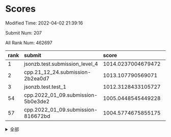 # Scores

Modified Time: 2022-04-02 21:39:16

Submit Num: 207

All Rank Num: 462697

| rank |               submit               |       score        |       sigma        | pk_num |
| :--- | :--------------------------------- | :----------------- | :----------------- | :----- |
| 1    | jsonzb.test.submission_level_4     | 1014.0237004679472 | 0.8074013242624976 | 8939   |
| 2    | cpp.21_12_24.submission-2b2ea0d7   | 1013.107790569071  | 0.7906628002439949 | 8940   |
| 3    | jsonzb.test.test_1                 | 1012.3128433105727 | 0.791589789778552  | 8942   |
| 54   | cpp.2022_01_09.submission-5b0e3de2 | 1005.0448545449228 | 0.7189999100875544 | 8942   |
| 57   | cpp.2022_01_09.submission-816672bd | 1004.5774675855175 | 0.7106946261389876 | 8947   |


<details>
<summary>全部</summary>

| rank |                 submit                 |       score        |       sigma        | pk_num |
| :--- | :------------------------------------- | :----------------- | :----------------- | :----- |
| 1    | jsonzb.test.submission_level_4         | 1014.0237004679472 | 0.8074013242624976 | 8939   |
| 2    | cpp.21_12_24.submission-2b2ea0d7       | 1013.107790569071  | 0.7906628002439949 | 8940   |
| 3    | jsonzb.test.test_1                     | 1012.3128433105727 | 0.791589789778552  | 8942   |
| 4    | gobigger.level_3.submission_level_3_39 | 1011.7880955427264 | 0.7541567856989468 | 8943   |
| 5    | gobigger.level_3.submission_level_3_1  | 1011.6383612066196 | 0.781039868292062  | 8939   |
| 6    | gobigger.level_3.submission_level_3_31 | 1011.55164851986   | 0.7515754736403903 | 8940   |
| 7    | gobigger.level_3.submission_level_3_34 | 1011.4936833960987 | 0.7663675846478422 | 8942   |
| 8    | gobigger.level_3.submission_level_3_22 | 1011.2145948433468 | 0.8059768728503214 | 8944   |
| 9    | gobigger.level_3.submission_level_3_48 | 1011.1629662963952 | 0.7614373517303635 | 8936   |
| 10   | gobigger.level_3.submission_level_3_26 | 1010.9986615444743 | 0.7679778755559274 | 8940   |
| 11   | gobigger.level_3.submission_level_3_37 | 1010.9883562016182 | 0.7492475684230117 | 8940   |
| 12   | gobigger.level_3.submission_level_3_42 | 1010.9324928941802 | 0.7640207054534033 | 8938   |
| 13   | gobigger.level_3.submission_level_3_9  | 1010.9134635445864 | 0.7880969141715299 | 8939   |
| 14   | gobigger.level_3.submission_level_3_25 | 1010.8121640350654 | 0.7747216477323667 | 8944   |
| 15   | gobigger.level_3.submission_level_3_33 | 1010.7232444285787 | 0.7857098528045421 | 8942   |
| 16   | gobigger.level_3.submission_level_3_38 | 1010.6212315015008 | 0.7351910673947264 | 8940   |
| 17   | gobigger.level_3.submission_level_3_12 | 1010.6148641680664 | 0.7830244293424948 | 8944   |
| 18   | gobigger.level_3.submission_level_3_23 | 1010.5938857585443 | 0.7846186703123296 | 8939   |
| 19   | gobigger.level_3.submission_level_3_20 | 1010.5729083076465 | 0.7549944596484462 | 8936   |
| 20   | gobigger.level_3.submission_level_3_10 | 1010.4749643680382 | 0.7495248142277974 | 8941   |
| 21   | gobigger.level_3.submission_level_3_8  | 1010.4464207903167 | 0.753310975666699  | 8939   |
| 22   | gobigger.level_3.submission_level_3_16 | 1010.3985990236329 | 0.7696111910623603 | 8948   |
| 23   | gobigger.level_3.submission_level_3_15 | 1010.3795284477089 | 0.750982371549713  | 8940   |
| 24   | gobigger.level_3.submission_level_3_4  | 1010.2487117398153 | 0.7500885120358715 | 8941   |
| 25   | gobigger.level_3.submission_level_3_7  | 1010.2410928614464 | 0.759380320612659  | 8942   |
| 26   | gobigger.level_3.submission_level_3_28 | 1010.2013601804929 | 0.7621199868992931 | 8939   |
| 27   | gobigger.level_3.submission_level_3_47 | 1009.9469538017429 | 0.7669715622931421 | 8942   |
| 28   | gobigger.level_3.submission_level_3_2  | 1009.9396576927345 | 0.7446306693415378 | 8938   |
| 29   | gobigger.level_3.submission_level_3_43 | 1009.7864809716094 | 0.7703674182244791 | 8941   |
| 30   | gobigger.level_3.submission_level_3_19 | 1009.7600361454232 | 0.7676759630600672 | 8941   |
| 31   | gobigger.level_3.submission_level_3_5  | 1009.6829725484343 | 0.7655951131446226 | 8939   |
| 32   | gobigger.level_3.submission_level_3_3  | 1009.5871628028514 | 0.7496380456700706 | 8937   |
| 33   | gobigger.level_3.submission_level_3_6  | 1009.5209592063001 | 0.72942885673238   | 8945   |
| 34   | gobigger.level_3.submission_level_3_18 | 1009.5084412378342 | 0.7584571585260991 | 8942   |
| 35   | gobigger.level_3.submission_level_3_11 | 1009.42324017768   | 0.7834334690984982 | 8944   |
| 36   | gobigger.level_3.submission_level_3_40 | 1009.3711418597463 | 0.7485242356423988 | 8942   |
| 37   | gobigger.level_3.submission_level_3_49 | 1009.3074728542459 | 0.7412539372152517 | 8942   |
| 38   | gobigger.level_3.submission_level_3_29 | 1009.303277853012  | 0.7592816013434024 | 8941   |
| 39   | gobigger.level_3.submission_level_3_32 | 1009.2857210015018 | 0.733268951855099  | 8946   |
| 40   | gobigger.level_3.submission_level_3_45 | 1009.2491055086875 | 0.7326828970815503 | 8940   |
| 41   | gobigger.level_3.submission_level_3_46 | 1009.245212148862  | 0.7550220468734108 | 8940   |
| 42   | gobigger.level_3.submission_level_3_30 | 1009.2329466113815 | 0.7699852767166533 | 8940   |
| 43   | gobigger.level_3.submission_level_3_24 | 1009.2237014949486 | 0.7548782354753895 | 8941   |
| 44   | gobigger.level_3.submission_level_3_41 | 1009.1837476067402 | 0.7496231334226583 | 8938   |
| 45   | gobigger.level_3.submission_level_3_21 | 1009.1368262451855 | 0.7431167342545663 | 8942   |
| 46   | gobigger.level_3.submission_level_3_44 | 1009.0797039864382 | 0.7325137462370731 | 8944   |
| 47   | gobigger.level_3.submission_level_3_13 | 1009.0736622406348 | 0.7565417514280205 | 8943   |
| 48   | gobigger.level_3.submission_level_3_0  | 1009.0422880616541 | 0.7546338433879636 | 8947   |
| 49   | gobigger.level_3.submission_level_3_35 | 1008.991955793252  | 0.7610256023626156 | 8939   |
| 50   | gobigger.level_3.submission_level_3_17 | 1008.909958072103  | 0.7455694479442424 | 8943   |
| 51   | gobigger.level_3.submission_level_3_14 | 1008.47463283742   | 0.7410632669402817 | 8939   |
| 52   | gobigger.level_3.submission_level_3_27 | 1008.4076049061686 | 0.7237853821490041 | 8945   |
| 53   | gobigger.level_3.submission_level_3_36 | 1007.7985976655899 | 0.7288087747403128 | 8938   |
| 54   | cpp.2022_01_09.submission-5b0e3de2     | 1005.0448545449228 | 0.7189999100875544 | 8942   |
| 55   | gobigger.level_1.submission_level_1_0  | 1004.9208409880323 | 0.7253354448632608 | 8938   |
| 56   | gobigger.level_1.submission_level_1_46 | 1004.6445941891897 | 0.7067003372312064 | 8941   |
| 57   | cpp.2022_01_09.submission-816672bd     | 1004.5774675855175 | 0.7106946261389876 | 8947   |
| 58   | gobigger.level_1.submission_level_1_1  | 1004.5010068976999 | 0.7126309672379127 | 8941   |
| 59   | gobigger.level_1.submission_level_1_31 | 1004.4877735872032 | 0.7254224140909383 | 8937   |
| 60   | gobigger.level_1.submission_level_1_27 | 1004.4329906895059 | 0.7284221251437972 | 8938   |
| 61   | gobigger.level_1.submission_level_1_15 | 1004.2978933398197 | 0.7174511469056161 | 8941   |
| 62   | gobigger.level_1.submission_level_1_49 | 1004.2100228418277 | 0.7112397916939757 | 8942   |
| 63   | gobigger.level_1.submission_level_1_11 | 1004.1804489759494 | 0.7185712315368175 | 8944   |
| 64   | gobigger.level_1.submission_level_1_18 | 1004.0693256150212 | 0.7270704495763662 | 8941   |
| 65   | gobigger.level_1.submission_level_1_26 | 1003.9493366548398 | 0.7092449125352618 | 8944   |
| 66   | gobigger.level_1.submission_level_1_13 | 1003.7416726739755 | 0.7146861537502623 | 8943   |
| 67   | gobigger.level_1.submission_level_1_17 | 1003.7410029996971 | 0.7349067852618727 | 8938   |
| 68   | gobigger.level_1.submission_level_1_22 | 1003.7395400469337 | 0.7152154957629201 | 8938   |
| 69   | gobigger.level_1.submission_level_1_3  | 1003.7377410853655 | 0.713456386432147  | 8937   |
| 70   | gobigger.level_1.submission_level_1_39 | 1003.5700443508811 | 0.7136708697317312 | 8942   |
| 71   | gobigger.level_1.submission_level_1_12 | 1003.5694173937834 | 0.7142214221020118 | 8941   |
| 72   | gobigger.level_1.submission_level_1_41 | 1003.5350137909057 | 0.7156360589165622 | 8945   |
| 73   | gobigger.level_1.submission_level_1_33 | 1003.5232484689433 | 0.7203376154640035 | 8939   |
| 74   | gobigger.level_1.submission_level_1_2  | 1003.5161917201178 | 0.7184700045346578 | 8944   |
| 75   | gobigger.level_1.submission_level_1_4  | 1003.5096990514775 | 0.7183294992573848 | 8942   |
| 76   | gobigger.level_1.submission_level_1_29 | 1003.4779072022538 | 0.7181221848268196 | 8942   |
| 77   | gobigger.level_1.submission_level_1_38 | 1003.4747817735864 | 0.7202730326645577 | 8936   |
| 78   | gobigger.level_1.submission_level_1_10 | 1003.4714856906487 | 0.7288302049296872 | 8941   |
| 79   | gobigger.level_1.submission_level_1_14 | 1003.4664412155778 | 0.7340746704898902 | 8938   |
| 80   | gobigger.level_1.submission_level_1_9  | 1003.4444865501416 | 0.729315240576462  | 8940   |
| 81   | gobigger.level_1.submission_level_1_21 | 1003.4159812869145 | 0.7096483139590691 | 8938   |
| 82   | gobigger.level_1.submission_level_1_37 | 1003.373503715909  | 0.7140335429724124 | 8942   |
| 83   | gobigger.level_1.submission_level_1_48 | 1003.3021403599672 | 0.7235477901632017 | 8942   |
| 84   | gobigger.level_1.submission_level_1_24 | 1003.2779862760507 | 0.7108087957382128 | 8945   |
| 85   | gobigger.level_1.submission_level_1_35 | 1003.2009475783219 | 0.726689384394847  | 8945   |
| 86   | gobigger.level_1.submission_level_1_45 | 1003.1309226851371 | 0.7099566564455027 | 8941   |
| 87   | gobigger.level_1.submission_level_1_34 | 1003.0929843500965 | 0.7034608185803723 | 8939   |
| 88   | gobigger.level_1.submission_level_1_43 | 1003.0847442640091 | 0.7237121288281667 | 8944   |
| 89   | gobigger.level_1.submission_level_1_19 | 1002.9590403368153 | 0.7093201681163601 | 8939   |
| 90   | gobigger.level_1.submission_level_1_28 | 1002.9578749229911 | 0.696546256008493  | 8941   |
| 91   | gobigger.level_1.submission_level_1_8  | 1002.9509597320308 | 0.7233124863093641 | 8946   |
| 92   | gobigger.level_1.submission_level_1_23 | 1002.915039966274  | 0.7145986194487672 | 8938   |
| 93   | gobigger.level_1.submission_level_1_32 | 1002.8316169444706 | 0.7161463933854463 | 8942   |
| 94   | gobigger.level_1.submission_level_1_20 | 1002.8229642839578 | 0.7154042439976057 | 8943   |
| 95   | gobigger.level_1.submission_level_1_6  | 1002.7094047870829 | 0.7189277538278346 | 8940   |
| 96   | gobigger.level_1.submission_level_1_30 | 1002.5862119349704 | 0.7111761819701263 | 8939   |
| 97   | gobigger.level_1.submission_level_1_42 | 1002.5856714414148 | 0.7061267973340506 | 8939   |
| 98   | gobigger.level_1.submission_level_1_44 | 1002.4363503791343 | 0.7071773542439304 | 8943   |
| 99   | gobigger.level_1.submission_level_1_5  | 1002.3595419984416 | 0.7178815863588031 | 8940   |
| 100  | gobigger.level_1.submission_level_1_7  | 1002.3387880395261 | 0.7052919345830682 | 8941   |
| 101  | gobigger.level_1.submission_level_1_16 | 1002.3178750606644 | 0.7015546689653887 | 8941   |
| 102  | gobigger.level_1.submission_level_1_47 | 1002.1147058141416 | 0.7156364052000611 | 8946   |
| 103  | gobigger.level_1.submission_level_1_36 | 1002.0774273384422 | 0.7205639343983538 | 8939   |
| 104  | gobigger.level_1.submission_level_1_25 | 1002.0184984453899 | 0.7160964719924794 | 8941   |
| 105  | gobigger.level_1.submission_level_1_40 | 1001.5648649975898 | 0.7093012799273657 | 8936   |
| 106  | gobigger.random.submission_random_12   | 997.7050500086075  | 0.6960195086656773 | 8935   |
| 107  | gobigger.random.submission_random_43   | 997.0628428470479  | 0.7056870060706211 | 8940   |
| 108  | gobigger.random.submission_random_23   | 996.8931707303482  | 0.7142894130892357 | 8940   |
| 109  | gobigger.random.submission_random_3    | 996.8597846400613  | 0.7151447859755881 | 8949   |
| 110  | gobigger.random.submission_random_48   | 996.8179320428544  | 0.7244351822481692 | 8941   |
| 111  | gobigger.random.submission_random_2    | 996.7980332603869  | 0.7098567524722275 | 8941   |
| 112  | gobigger.random.submission_random_49   | 996.6907131369687  | 0.6969795144335055 | 8940   |
| 113  | gobigger.random.submission_random_4    | 996.677787540519   | 0.7204353336044953 | 8944   |
| 114  | gobigger.random.submission_random_29   | 996.6355008442363  | 0.7059316862790053 | 8942   |
| 115  | gobigger.random.submission_random_26   | 996.6034325963627  | 0.7061031322287896 | 8935   |
| 116  | gobigger.random.submission_random_19   | 996.5409012701286  | 0.710870462456565  | 8942   |
| 117  | gobigger.random.submission_random_25   | 996.5302529476381  | 0.7205593448793393 | 8944   |
| 118  | gobigger.random.submission_random_31   | 996.4875081943679  | 0.7184210067015064 | 8944   |
| 119  | gobigger.random.submission_random_5    | 996.4649942500141  | 0.7108373592898852 | 8940   |
| 120  | gobigger.random.submission_random_9    | 996.4569580846318  | 0.7132370475080378 | 8940   |
| 121  | gobigger.random.submission_random_21   | 996.4141328565922  | 0.7071523661537094 | 8942   |
| 122  | gobigger.random.submission_random_1    | 996.3883650190387  | 0.7022590471018105 | 8939   |
| 123  | gobigger.random.submission_random_32   | 996.3078338114068  | 0.7132931306155316 | 8939   |
| 124  | gobigger.random.submission_random_17   | 996.2720028117074  | 0.7011481967438596 | 8942   |
| 125  | gobigger.random.submission_random_30   | 996.2531560093639  | 0.711939901181239  | 8936   |
| 126  | gobigger.random.submission_random_7    | 996.231410546843   | 0.7064536696426716 | 8940   |
| 127  | gobigger.random.submission_random_14   | 996.2247885259984  | 0.710044743709742  | 8943   |
| 128  | gobigger.random.submission_random_36   | 996.2193692722909  | 0.6997518178533401 | 8941   |
| 129  | gobigger.random.submission_random_18   | 996.188464437384   | 0.7053065217571487 | 8942   |
| 130  | gobigger.random.submission_random_10   | 996.1749457775832  | 0.7078039465844677 | 8940   |
| 131  | gobigger.random.submission_random_24   | 996.0892220780196  | 0.7309979852542261 | 8940   |
| 132  | gobigger.random.submission_random_22   | 996.060753507348   | 0.7251557553548603 | 8945   |
| 133  | gobigger.random.submission_random_6    | 995.9485642245032  | 0.7087114899003926 | 8948   |
| 134  | gobigger.random.submission_random_42   | 995.9282044096698  | 0.7134509002409515 | 8936   |
| 135  | gobigger.random.submission_random_34   | 995.8838335829869  | 0.7094455258103572 | 8943   |
| 136  | gobigger.random.submission_random_11   | 995.8753326589612  | 0.7000389697547809 | 8945   |
| 137  | gobigger.random.submission_random_41   | 995.8624154347793  | 0.7073746505188667 | 8943   |
| 138  | gobigger.random.submission_random_47   | 995.8469579446797  | 0.7051689298685517 | 8939   |
| 139  | gobigger.random.submission_random_39   | 995.8183434931683  | 0.7096664987890043 | 8941   |
| 140  | gobigger.random.submission_random_16   | 995.7877542215075  | 0.7191624772411955 | 8940   |
| 141  | gobigger.random.submission_random_28   | 995.7381740803761  | 0.7145483513663964 | 8945   |
| 142  | gobigger.random.submission_random_20   | 995.712018227888   | 0.7239902633012473 | 8941   |
| 143  | gobigger.random.submission_random_37   | 995.6148260925511  | 0.7154621257821199 | 8940   |
| 144  | gobigger.random.submission_random_8    | 995.6056884797287  | 0.6952978707038401 | 8944   |
| 145  | gobigger.random.submission_random_38   | 995.586973744662   | 0.713656272527112  | 8940   |
| 146  | gobigger.random.submission_random_45   | 995.3861113746176  | 0.7247851146767322 | 8937   |
| 147  | gobigger.random.submission_random_46   | 995.3823236950623  | 0.7129902645434744 | 8940   |
| 148  | gobigger.random.submission_random_0    | 995.3818792501813  | 0.7232292090434852 | 8945   |
| 149  | gobigger.random.submission_random_27   | 995.27530135111    | 0.7162317103996901 | 8938   |
| 150  | gobigger.random.submission_random_15   | 995.2422252989436  | 0.727634775495943  | 8936   |
| 151  | gobigger.random.submission_random_13   | 995.2408238001302  | 0.7223756059216887 | 8939   |
| 152  | gobigger.random.submission_random_33   | 995.212607756185   | 0.6989572102256694 | 8938   |
| 153  | gobigger.random.submission_random_40   | 995.1605162261216  | 0.6948311508072058 | 8944   |
| 154  | gobigger.random.submission_random_44   | 995.1436314824659  | 0.7032698744570421 | 8947   |
| 155  | gobigger.random.submission_random_35   | 994.7837485553084  | 0.7117943982619098 | 8938   |
| 156  | gobigger.level_2.submission_level_2_35 | 994.6735285961413  | 0.7245713168060746 | 8942   |
| 157  | gobigger.level_2.submission_level_2_39 | 994.1061159819925  | 0.7173034700575841 | 8942   |
| 158  | gobigger.level_2.submission_level_2_5  | 993.9218612098417  | 0.7226491017417155 | 8940   |
| 159  | gobigger.level_2.submission_level_2_33 | 993.4589936967749  | 0.716552780983781  | 8941   |
| 160  | gobigger.level_2.submission_level_2_37 | 993.4530297191534  | 0.7396440220582825 | 8939   |
| 161  | gobigger.level_2.submission_level_2_45 | 993.3772847238808  | 0.7366359411060407 | 8940   |
| 162  | gobigger.level_2.submission_level_2_22 | 993.2389937840368  | 0.7536766102901186 | 8944   |
| 163  | gobigger.level_2.submission_level_2_43 | 993.1822367883846  | 0.7351059545025939 | 8939   |
| 164  | gobigger.level_2.submission_level_2_3  | 993.0731336149286  | 0.7218334759664613 | 8942   |
| 165  | gobigger.level_2.submission_level_2_7  | 992.9423982467425  | 0.7261124502252985 | 8943   |
| 166  | gobigger.level_2.submission_level_2_40 | 992.9258736000083  | 0.7517919059238286 | 8935   |
| 167  | gobigger.level_2.submission_level_2_38 | 992.8063641146466  | 0.7459244667409424 | 8942   |
| 168  | gobigger.level_2.submission_level_2_31 | 992.7291650174855  | 0.739421094798621  | 8941   |
| 169  | gobigger.level_2.submission_level_2_28 | 992.6327249258343  | 0.7279821341161274 | 8946   |
| 170  | gobigger.level_2.submission_level_2_49 | 992.627410240416   | 0.7349865220071561 | 8939   |
| 171  | gobigger.level_2.submission_level_2_27 | 992.6047169002202  | 0.7382991430990948 | 8942   |
| 172  | gobigger.level_2.submission_level_2_8  | 992.5972993005383  | 0.727442178877494  | 8939   |
| 173  | gobigger.level_2.submission_level_2_25 | 992.4868616753075  | 0.7230883520311048 | 8938   |
| 174  | gobigger.level_2.submission_level_2_16 | 992.365737710845   | 0.7481798512849717 | 8936   |
| 175  | gobigger.level_2.submission_level_2_47 | 992.3625734822778  | 0.7386216377869792 | 8941   |
| 176  | gobigger.level_2.submission_level_2_24 | 992.3505360605564  | 0.7720905168773922 | 8945   |
| 177  | gobigger.level_2.submission_level_2_34 | 992.2890737675284  | 0.7381884778939385 | 8941   |
| 178  | gobigger.level_2.submission_level_2_19 | 992.2297674518743  | 0.7419192824397756 | 8946   |
| 179  | gobigger.level_2.submission_level_2_13 | 992.0150709441523  | 0.7550704417739749 | 8941   |
| 180  | gobigger.level_2.submission_level_2_41 | 992.0022639508533  | 0.7205547839327683 | 8937   |
| 181  | gobigger.level_2.submission_level_2_12 | 991.9526307603156  | 0.7364306908702224 | 8944   |
| 182  | gobigger.level_2.submission_level_2_10 | 991.8920271058862  | 0.7380847265667994 | 8935   |
| 183  | gobigger.level_2.submission_level_2_14 | 991.8916006548611  | 0.7424070637384658 | 8942   |
| 184  | gobigger.level_2.submission_level_2_18 | 991.8665329981202  | 0.7703982004757695 | 8938   |
| 185  | gobigger.level_2.submission_level_2_26 | 991.8539525668518  | 0.7487261064627256 | 8944   |
| 186  | gobigger.level_2.submission_level_2_20 | 991.7660421034337  | 0.7674663880165964 | 8943   |
| 187  | gobigger.level_2.submission_level_2_46 | 991.7374402475268  | 0.7542213965349205 | 8941   |
| 188  | gobigger.level_2.submission_level_2_21 | 991.720380335483   | 0.7475640423238362 | 8941   |
| 189  | gobigger.level_2.submission_level_2_2  | 991.6776510040916  | 0.7564744259883421 | 8941   |
| 190  | gobigger.level_2.submission_level_2_6  | 991.6449234187832  | 0.7462438493594299 | 8944   |
| 191  | gobigger.level_2.submission_level_2_30 | 991.611240180679   | 0.7470681979313908 | 8942   |
| 192  | gobigger.level_2.submission_level_2_11 | 991.5873370052029  | 0.7706212208014284 | 8941   |
| 193  | gobigger.level_2.submission_level_2_29 | 991.4256050292532  | 0.7493366271928158 | 8945   |
| 194  | gobigger.level_2.submission_level_2_48 | 991.3924747486533  | 0.775338066791976  | 8938   |
| 195  | gobigger.level_2.submission_level_2_9  | 991.3745531201401  | 0.7537376756424158 | 8941   |
| 196  | gobigger.level_2.submission_level_2_36 | 991.3622968556915  | 0.7481969084323812 | 8939   |
| 197  | gobigger.level_2.submission_level_2_4  | 991.0181383845171  | 0.7455994755118117 | 8942   |
| 198  | gobigger.level_2.submission_level_2_1  | 991.0066529338728  | 0.7559621768544078 | 8936   |
| 199  | gobigger.level_2.submission_level_2_42 | 990.9566026002359  | 0.7664325296736412 | 8944   |
| 200  | gobigger.level_2.submission_level_2_32 | 990.8081891236483  | 0.7631977874712947 | 8938   |
| 201  | gobigger.level_2.submission_level_2_15 | 990.6065013926233  | 0.7620672708853219 | 8939   |
| 202  | gobigger.level_2.submission_level_2_23 | 990.5128426559802  | 0.7941779893284118 | 8946   |
| 203  | gobigger.level_2.submission_level_2_44 | 990.4657779729738  | 0.7708487042196647 | 8940   |
| 204  | gobigger.level_2.submission_level_2_0  | 989.5927416358712  | 0.77475253906764   | 8943   |
| 205  | gobigger.level_2.submission_level_2_17 | 989.4863028797104  | 0.8017362894837649 | 8941   |
| 206  | gobigger.none.submission_none_0        | 978.5012803012403  | 1.313376437375874  | 8938   |
| 207  | gobigger.none.submission_none_1        | 973.3296991724361  | 1.7556843869880379 | 8943   |

</details>